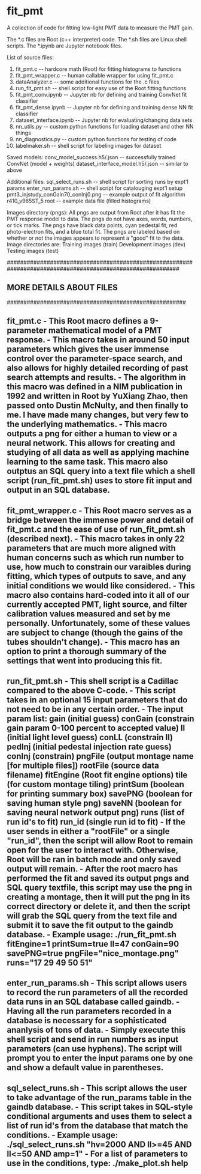 # fit_pmt
A collection of code for fitting low-light PMT data to measure the PMT gain.

The *.c files are Root (c++ interpreter) code.
The *.sh files are Linux shell scripts.
The *.ipynb are Jupyter notebook files.

List of source files:
1)  fit_pmt.c -- hardcore math (Root) for fitting histograms to functions
2)  fit_pmt_wrapper.c -- human callable wrapper for using fit_pmt.c
3)  dataAnalyzer.c -- some additional functions for the .c files
4)  run_fit_pmt.sh -- shell script for easy use of the Root fitting functions
5)  fit_pmt_conv.ipynb -- Jupyter nb for defining and training ConvNet fit classifier
6)  fit_pmt_dense.ipynb -- Jupyter nb for defining and training dense NN fit classifier
7)  dataset_interface.ipynb -- Jupyter nb for evaluating/changing data sets
8)  nn_utils.py -- custom python functions for loading dataset and other NN things 
9)  nn_diagnostics.py -- custom python functions for testing of code
10) labelmaker.sh -- shell script for labeling images for dataset

Saved models:
conv_model_success.h5/.json -- successfully trained ConvNet (model + weights)
dataset_interface_model.h5/.json -- similar to above

Additional files:
sql_select_runs.sh -- shell script for sorting runs by expt'l params
enter_run_params.sh -- shell script for catalouging expt'l setup
pmt3_injstudy_conGain70_conInj0.png -- example output of fit algorithm
r410_v965ST_5.root -- example data file (filled histograms)

Images directory (pngs):
All pngs are output from Root after it has fit the PMT response model to data.
The pngs do not have axes, words, numbers, or tick marks. 
The pngs have black data points, cyan pedestal fit, red photo-electron fits, and a blue total fit.
The pngs are labeled based on whether or not the images appears to represent a "good" fit to the data.
Image directories are:
  Training images (train)
  Development images (dev)
  Testing images (test)

############################################################################################################
##  MORE DETAILS ABOUT FILES ##
######################################################

fit_pmt.c  -  This Root macro defines a 9-parameter mathematical model of a PMT response.
           -  This macro takes in around 50 input parameters which gives the user immense
              control over the parameter-space search, and also allows for highly detailed
              recording of past search attempts and results.
           -  The algorithm in this macro was defined in a NIM publication in 1992 and
              written in Root by YuXiang Zhao, then passed onto Dustin McNulty, and
              then finally to me. I have made many changes, but very few to the
              underlying mathematics.
           -  This macro outputs a png for either a human to view or a neural network.
              This allows for creating and studying of all data as well as applying
              machine learning to the same task. This macro also outptus an SQL query
              into a text file which a shell script (run_fit_pmt.sh) uses to store
              fit input and output in an SQL database.
----------------------------------------------------------------------------------------------

fit_pmt_wrapper.c  -  This Root macro serves as a bridge between the immense power and detail
                      of fit_pmt.c and the ease of use of run_fit_pmt.sh (described next).
                   -  This macro takes in only 22 parameters that are much more aligned with
                      human concerns such as which run number to use, how much to constrain
                      our varaibles during fitting, which types of outputs to save, and
                      any initial conditions we would like considered.
                   -  This macro also contains hard-coded into it all of our currently
                      accepted PMT, light source, and filter calibration values measured
                      and set by me personally. Unfortunately, some of these values are
                      subject to change (though the gains of the tubes shouldn't change).
                   -  This macro has an option to print a thorough summary of the settings
                      that went into producing this fit.
----------------------------------------------------------------------------------------------

run_fit_pmt.sh  -  This shell script is a Cadillac compared to the above C-code.
                -  This script takes in an optional 15 input parameters that do not need to
                   be in any certain order.
                -  The input param list:
                     gain (initial guess)
                     conGain (constrain gain param 0-100 percent to accepted value)
                     ll (initial light level guess)
                     conLL (constrain ll)
                     pedInj (initial pedestal injection rate guess)
                     conInj (constrain)
                     pngFile (output montage name [for multiple files])
                     rootFile (source data filename)
                     fitEngine (Root fit engine options)
                     tile (for custom montage tiling)
                     printSum (boolean for printing summary box)
                     savePNG (boolean for saving human style png)
                     saveNN (boolean for saving neural network output png)
                     runs (list of run id's to fit)
                     run_id (single run id to fit)
                -  If the user sends in either a "rootFile" or a single "run_id", then the
                   script will allow Root to remain open for the user to interact with.
                   Otherwise, Root will be ran in batch mode and only saved output will remain.
                -  After the root macro has performed the fit and saved its output pngs
                   and SQL query textfile, this script may use the png in creating
                   a montage, then it will put the png in its correct directory or delete it,
                   and then the script will grab the SQL query from the text file and
                   submit it to save the fit output to the gaindb database.
                -  Example usage:
                     ./run_fit_pmt.sh fitEngine=1 printSum=true ll=47 conGain=90 savePNG=true
                                      pngFile="nice_montage.png" runs="17 29 49 50 51"
----------------------------------------------------------------------------------------------

enter_run_params.sh  -  This script allows users to record the run parameters of all the
                        recorded data runs in an SQL database called gaindb.
                     -  Having all the run parameters recorded in a database is necessary for
                        a sophisticated ananlysis of tons of data.
                     -  Simply execute this shell script and send in run numbers as input
                        parameters (can use hyphens). The script will prompt you to enter
                        the input params one by one and show a default value in parentheses.
----------------------------------------------------------------------------------------------

sql_select_runs.sh  -  This script allows the user to take advantage of the run_params table
                       in the gaindb database.
                    -  This script takes in SQL-style conditional arguments and uses them to
                       select a list of run id's from the database that match the conditions.
                    -  Example usage:
                         ./sql_select_runs.sh "hv=2000 AND ll>=45 AND ll<=50 AND amp=1"
                    -  For a list of parameters to use in the conditions, type:
                         ./make_plot.sh help
----------------------------------------------------------------------------------------------
